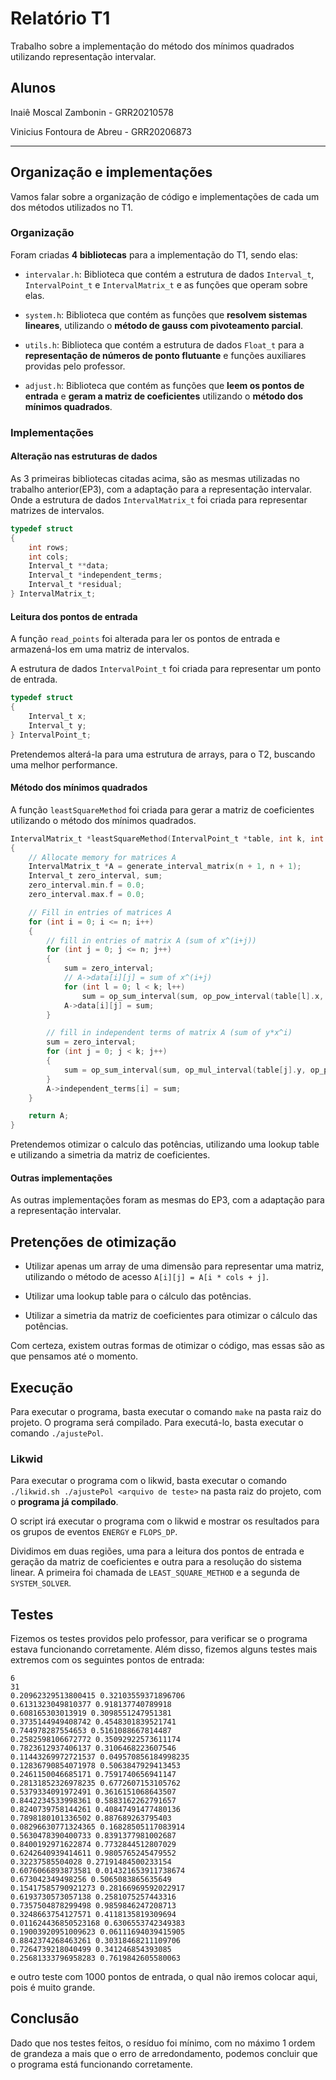 # Relatório T1

Trabalho sobre a implementação do método dos mínimos quadrados utilizando representação intervalar.

## Alunos

Inaiê Moscal Zambonin - GRR20210578

Vinicius Fontoura de Abreu - GRR20206873

***

## Organização e implementações

Vamos falar sobre a organização de código e implementações de cada um dos métodos utilizados no T1.

### Organização

Foram criadas **4 bibliotecas** para a implementação do T1, sendo elas:

- `intervalar.h`: Biblioteca que contém a estrutura de dados `Interval_t`, `IntervalPoint_t` e `IntervalMatrix_t` e as funções que operam sobre elas.

- `system.h`: Biblioteca que contém as funções que **resolvem sistemas lineares**, utilizando o **método de gauss com pivoteamento parcial**.

- `utils.h`: Biblioteca que contém a estrutura de dados `Float_t` para a **representação de números de ponto flutuante** e funções auxiliares providas pelo professor.

- `adjust.h`: Biblioteca que contém as funções que **leem os pontos de entrada** e **geram a matriz de coeficientes** utilizando o **método dos mínimos quadrados**.

### Implementações

#### Alteração nas estruturas de dados

As 3 primeiras bibliotecas citadas acima, são as mesmas utilizadas no trabalho anterior(EP3), com a adaptação para a representação intervalar. Onde a estrutura de dados `IntervalMatrix_t` foi criada para representar matrizes de intervalos.

```c
typedef struct
{
    int rows;
    int cols;
    Interval_t **data;
    Interval_t *independent_terms;
    Interval_t *residual;
} IntervalMatrix_t;
```

#### Leitura dos pontos de entrada

A função `read_points` foi alterada para ler os pontos de entrada e armazená-los em uma matriz de intervalos.

A estrutura de dados `IntervalPoint_t` foi criada para representar um ponto de entrada.

```c
typedef struct
{
    Interval_t x;
    Interval_t y;
} IntervalPoint_t;
```

Pretendemos alterá-la para uma estrutura de arrays, para o T2, buscando uma melhor performance.

#### Método dos mínimos quadrados

A função `leastSquareMethod` foi criada para gerar a matriz de coeficientes utilizando o método dos mínimos quadrados.

```c
IntervalMatrix_t *leastSquareMethod(IntervalPoint_t *table, int k, int n)
{
    // Allocate memory for matrices A
    IntervalMatrix_t *A = generate_interval_matrix(n + 1, n + 1);
    Interval_t zero_interval, sum;
    zero_interval.min.f = 0.0;
    zero_interval.max.f = 0.0;

    // Fill in entries of matrices A
    for (int i = 0; i <= n; i++)
    {
        // fill in entries of matrix A (sum of x^(i+j))
        for (int j = 0; j <= n; j++)
        {
            sum = zero_interval;
            // A->data[i][j] = sum of x^(i+j)
            for (int l = 0; l < k; l++)
                sum = op_sum_interval(sum, op_pow_interval(table[l].x, i + j));
            A->data[i][j] = sum;
        }

        // fill in independent terms of matrix A (sum of y*x^i)
        sum = zero_interval;
        for (int j = 0; j < k; j++)
        {
            sum = op_sum_interval(sum, op_mul_interval(table[j].y, op_pow_interval(table[j].x, i)));
        }
        A->independent_terms[i] = sum;
    }

    return A;
}
```

Pretendemos otimizar o calculo das potências, utilizando uma lookup table e utilizando a simetria da matriz de coeficientes.

#### Outras implementações

As outras implementações foram as mesmas do EP3, com a adaptação para a representação intervalar.

## Pretenções de otimização

- Utilizar apenas um array de uma dimensão para representar uma matriz, utilizando o método de acesso `A[i][j] = A[i * cols + j]`.

- Utilizar uma lookup table para o cálculo das potências.

- Utilizar a simetria da matriz de coeficientes para otimizar o cálculo das potências.

Com certeza, existem outras formas de otimizar o código, mas essas são as que pensamos até o momento.

## Execução

Para executar o programa, basta executar o comando `make` na pasta raiz do projeto. O programa será compilado. Para executá-lo, basta executar o comando `./ajustePol`.

### Likwid

Para executar o programa com o likwid, basta executar o comando `./likwid.sh ./ajustePol <arquivo de teste>` na pasta raiz do projeto, com o **programa já compilado**.

O script irá executar o programa com o likwid e mostrar os resultados para os grupos de eventos `ENERGY` e `FLOPS_DP`.

Dividimos em duas regiões, uma para a leitura dos pontos de entrada e geração da matriz de coeficientes e outra para a resolução do sistema linear. A primeira foi chamada de `LEAST_SQUARE_METHOD` e a segunda de `SYSTEM_SOLVER`.

## Testes

Fizemos os testes providos pelo professor, para verificar se o programa estava funcionando corretamente. Além disso, fizemos alguns testes mais extremos com os seguintes pontos de entrada:

```text
6
31
0.20962329513800415 0.32103559371896706
0.6131323049810377 0.918137740789918
0.608165303013919 0.3098551247951381
0.3735144949408742 0.4548301839521741
0.744978287554653 0.5161088667814487
0.2582598106672772 0.35092922573611174
0.7823612937406137 0.3106468223607546
0.11443269972721537 0.049570856184998235
0.12836790854071978 0.5063847929413453
0.2461150046685171 0.7591740656941147
0.28131852326978235 0.6772607153105762
0.5379334091972491 0.3616151068643507
0.8442234533998361 0.5883162262791657
0.8240739758144261 0.40847491477480136
0.7898180101336502 0.887689263795403
0.08296630771324365 0.16828505117083914
0.5630478390400733 0.8391377981002687
0.8400192971622874 0.7732844512807029
0.6242640939414611 0.9805765245479552
0.32237585504028 0.27191484500233154
0.6076066893873581 0.014321653911738674
0.673042349498256 0.5065083865635649
0.15417585790921273 0.28166969592022917
0.6193730573057138 0.2581075257443316
0.7357504878299498 0.9859846247208713
0.3248663754127571 0.4118135819309694
0.011624436850523168 0.6306553742349383
0.19003920951009623 0.06111694039415905
0.8842374268463261 0.30318468211109706
0.7264739218040499 0.341246854393085
0.25681333796958283 0.7619842605580063
```

e outro teste com 1000 pontos de entrada, o qual não iremos colocar aqui, pois é muito grande.

## Conclusão

Dado que nos testes feitos, o resíduo foi mínimo, com no máximo 1 ordem de grandeza a mais que o erro de arredondamento, podemos concluir que o programa está funcionando corretamente.
